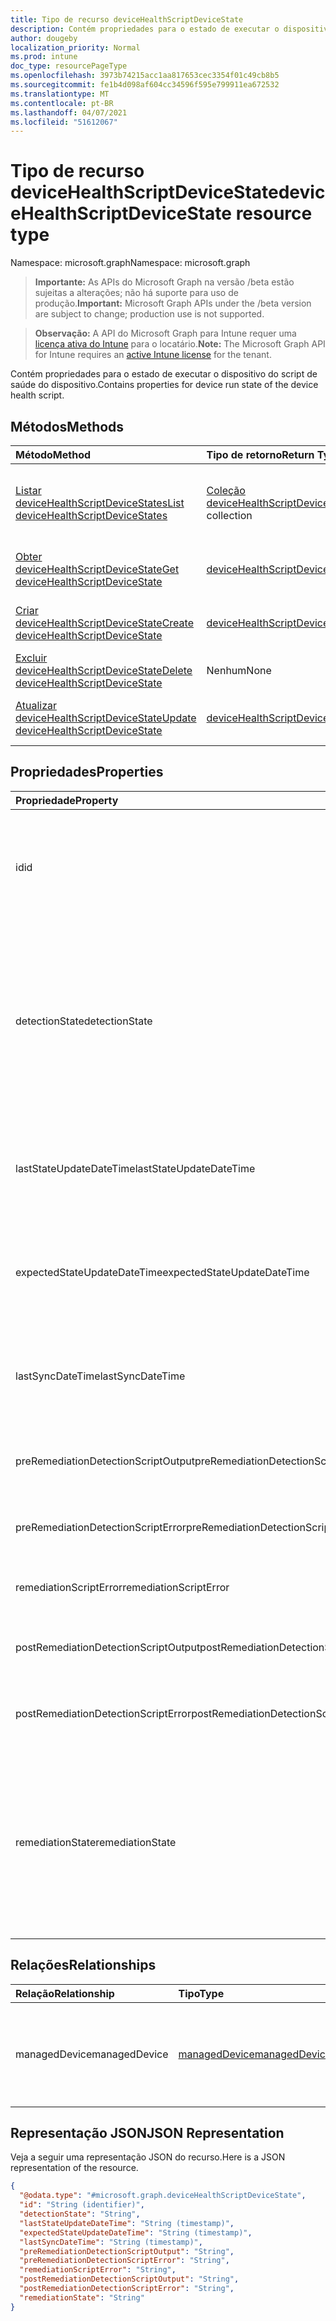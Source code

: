 ```yaml
---
title: Tipo de recurso deviceHealthScriptDeviceState
description: Contém propriedades para o estado de executar o dispositivo do script de saúde do dispositivo.
author: dougeby
localization_priority: Normal
ms.prod: intune
doc_type: resourcePageType
ms.openlocfilehash: 3973b74215acc1aa817653cec3354f01c49cb8b5
ms.sourcegitcommit: fe1b4d098af604cc34596f595e799911ea672532
ms.translationtype: MT
ms.contentlocale: pt-BR
ms.lasthandoff: 04/07/2021
ms.locfileid: "51612067"
---
```

# <a name="devicehealthscriptdevicestate-resource-type"></a><span data-ttu-id="988ed-103">Tipo de recurso deviceHealthScriptDeviceState</span><span class="sxs-lookup"><span data-stu-id="988ed-103">deviceHealthScriptDeviceState resource type</span></span>

<span data-ttu-id="988ed-104">Namespace: microsoft.graph</span><span class="sxs-lookup"><span data-stu-id="988ed-104">Namespace: microsoft.graph</span></span>

> <span data-ttu-id="988ed-105">**Importante:** As APIs do Microsoft Graph na versão /beta estão sujeitas a alterações; não há suporte para uso de produção.</span><span class="sxs-lookup"><span data-stu-id="988ed-105">**Important:** Microsoft Graph APIs under the /beta version are subject to change; production use is not supported.</span></span>

> <span data-ttu-id="988ed-106">**Observação:** A API do Microsoft Graph para Intune requer uma [licença ativa do Intune](https://go.microsoft.com/fwlink/?linkid=839381) para o locatário.</span><span class="sxs-lookup"><span data-stu-id="988ed-106">**Note:** The Microsoft Graph API for Intune requires an [active Intune license](https://go.microsoft.com/fwlink/?linkid=839381) for the tenant.</span></span>

<span data-ttu-id="988ed-107">Contém propriedades para o estado de executar o dispositivo do script de saúde do dispositivo.</span><span class="sxs-lookup"><span data-stu-id="988ed-107">Contains properties for device run state of the device health script.</span></span>

## <a name="methods"></a><span data-ttu-id="988ed-108">Métodos</span><span class="sxs-lookup"><span data-stu-id="988ed-108">Methods</span></span>
|<span data-ttu-id="988ed-109">Método</span><span class="sxs-lookup"><span data-stu-id="988ed-109">Method</span></span>|<span data-ttu-id="988ed-110">Tipo de retorno</span><span class="sxs-lookup"><span data-stu-id="988ed-110">Return Type</span></span>|<span data-ttu-id="988ed-111">Descrição</span><span class="sxs-lookup"><span data-stu-id="988ed-111">Description</span></span>|
|:---|:---|:---|
|[<span data-ttu-id="988ed-112">Listar deviceHealthScriptDeviceStates</span><span class="sxs-lookup"><span data-stu-id="988ed-112">List deviceHealthScriptDeviceStates</span></span>](../api/intune-devices-devicehealthscriptdevicestate-list.md)|<span data-ttu-id="988ed-113">[Coleção deviceHealthScriptDeviceState](../resources/intune-devices-devicehealthscriptdevicestate.md)</span><span class="sxs-lookup"><span data-stu-id="988ed-113">[deviceHealthScriptDeviceState](../resources/intune-devices-devicehealthscriptdevicestate.md) collection</span></span>|<span data-ttu-id="988ed-114">Listar propriedades e relações dos [objetos deviceHealthScriptDeviceState.](../resources/intune-devices-devicehealthscriptdevicestate.md)</span><span class="sxs-lookup"><span data-stu-id="988ed-114">List properties and relationships of the [deviceHealthScriptDeviceState](../resources/intune-devices-devicehealthscriptdevicestate.md) objects.</span></span>|
|[<span data-ttu-id="988ed-115">Obter deviceHealthScriptDeviceState</span><span class="sxs-lookup"><span data-stu-id="988ed-115">Get deviceHealthScriptDeviceState</span></span>](../api/intune-devices-devicehealthscriptdevicestate-get.md)|[<span data-ttu-id="988ed-116">deviceHealthScriptDeviceState</span><span class="sxs-lookup"><span data-stu-id="988ed-116">deviceHealthScriptDeviceState</span></span>](../resources/intune-devices-devicehealthscriptdevicestate.md)|<span data-ttu-id="988ed-117">Leia propriedades e relações do [objeto deviceHealthScriptDeviceState.](../resources/intune-devices-devicehealthscriptdevicestate.md)</span><span class="sxs-lookup"><span data-stu-id="988ed-117">Read properties and relationships of the [deviceHealthScriptDeviceState](../resources/intune-devices-devicehealthscriptdevicestate.md) object.</span></span>|
|[<span data-ttu-id="988ed-118">Criar deviceHealthScriptDeviceState</span><span class="sxs-lookup"><span data-stu-id="988ed-118">Create deviceHealthScriptDeviceState</span></span>](../api/intune-devices-devicehealthscriptdevicestate-create.md)|[<span data-ttu-id="988ed-119">deviceHealthScriptDeviceState</span><span class="sxs-lookup"><span data-stu-id="988ed-119">deviceHealthScriptDeviceState</span></span>](../resources/intune-devices-devicehealthscriptdevicestate.md)|<span data-ttu-id="988ed-120">Crie um novo [objeto deviceHealthScriptDeviceState.](../resources/intune-devices-devicehealthscriptdevicestate.md)</span><span class="sxs-lookup"><span data-stu-id="988ed-120">Create a new [deviceHealthScriptDeviceState](../resources/intune-devices-devicehealthscriptdevicestate.md) object.</span></span>|
|[<span data-ttu-id="988ed-121">Excluir deviceHealthScriptDeviceState</span><span class="sxs-lookup"><span data-stu-id="988ed-121">Delete deviceHealthScriptDeviceState</span></span>](../api/intune-devices-devicehealthscriptdevicestate-delete.md)|<span data-ttu-id="988ed-122">Nenhum</span><span class="sxs-lookup"><span data-stu-id="988ed-122">None</span></span>|<span data-ttu-id="988ed-123">Exclui um [deviceHealthScriptDeviceState](../resources/intune-devices-devicehealthscriptdevicestate.md).</span><span class="sxs-lookup"><span data-stu-id="988ed-123">Deletes a [deviceHealthScriptDeviceState](../resources/intune-devices-devicehealthscriptdevicestate.md).</span></span>|
|[<span data-ttu-id="988ed-124">Atualizar deviceHealthScriptDeviceState</span><span class="sxs-lookup"><span data-stu-id="988ed-124">Update deviceHealthScriptDeviceState</span></span>](../api/intune-devices-devicehealthscriptdevicestate-update.md)|[<span data-ttu-id="988ed-125">deviceHealthScriptDeviceState</span><span class="sxs-lookup"><span data-stu-id="988ed-125">deviceHealthScriptDeviceState</span></span>](../resources/intune-devices-devicehealthscriptdevicestate.md)|<span data-ttu-id="988ed-126">Atualize as propriedades de [um objeto deviceHealthScriptDeviceState.](../resources/intune-devices-devicehealthscriptdevicestate.md)</span><span class="sxs-lookup"><span data-stu-id="988ed-126">Update the properties of a [deviceHealthScriptDeviceState](../resources/intune-devices-devicehealthscriptdevicestate.md) object.</span></span>|

## <a name="properties"></a><span data-ttu-id="988ed-127">Propriedades</span><span class="sxs-lookup"><span data-stu-id="988ed-127">Properties</span></span>
|<span data-ttu-id="988ed-128">Propriedade</span><span class="sxs-lookup"><span data-stu-id="988ed-128">Property</span></span>|<span data-ttu-id="988ed-129">Tipo</span><span class="sxs-lookup"><span data-stu-id="988ed-129">Type</span></span>|<span data-ttu-id="988ed-130">Descrição</span><span class="sxs-lookup"><span data-stu-id="988ed-130">Description</span></span>|
|:---|:---|:---|
|<span data-ttu-id="988ed-131">id</span><span class="sxs-lookup"><span data-stu-id="988ed-131">id</span></span>|<span data-ttu-id="988ed-132">String</span><span class="sxs-lookup"><span data-stu-id="988ed-132">String</span></span>|<span data-ttu-id="988ed-133">Chave da entidade de estado do dispositivo de script de saúde do dispositivo.</span><span class="sxs-lookup"><span data-stu-id="988ed-133">Key of the device health script device state entity.</span></span> <span data-ttu-id="988ed-134">Essa propriedade é somente leitura.</span><span class="sxs-lookup"><span data-stu-id="988ed-134">This property is read-only.</span></span>|
|<span data-ttu-id="988ed-135">detectionState</span><span class="sxs-lookup"><span data-stu-id="988ed-135">detectionState</span></span>|[<span data-ttu-id="988ed-136">runState</span><span class="sxs-lookup"><span data-stu-id="988ed-136">runState</span></span>](../resources/intune-devices-runstate.md)|<span data-ttu-id="988ed-137">Estado de detecção da última execução de script de saúde do dispositivo.</span><span class="sxs-lookup"><span data-stu-id="988ed-137">Detection state from the lastest device health script execution.</span></span> <span data-ttu-id="988ed-138">Os possíveis valores são: `unknown`, `success`, `fail`, `scriptError`, `pending`, `notApplicable`.</span><span class="sxs-lookup"><span data-stu-id="988ed-138">Possible values are: `unknown`, `success`, `fail`, `scriptError`, `pending`, `notApplicable`.</span></span>|
|<span data-ttu-id="988ed-139">lastStateUpdateDateTime</span><span class="sxs-lookup"><span data-stu-id="988ed-139">lastStateUpdateDateTime</span></span>|<span data-ttu-id="988ed-140">DateTimeOffset</span><span class="sxs-lookup"><span data-stu-id="988ed-140">DateTimeOffset</span></span>|<span data-ttu-id="988ed-141">O último período de data/hora de quando o script de saúde do dispositivo foi executado</span><span class="sxs-lookup"><span data-stu-id="988ed-141">The last timestamp of when the device health script executed</span></span>|
|<span data-ttu-id="988ed-142">expectedStateUpdateDateTime</span><span class="sxs-lookup"><span data-stu-id="988ed-142">expectedStateUpdateDateTime</span></span>|<span data-ttu-id="988ed-143">DateTimeOffset</span><span class="sxs-lookup"><span data-stu-id="988ed-143">DateTimeOffset</span></span>|<span data-ttu-id="988ed-144">O próximo horário de quando o script de saúde do dispositivo deve ser executado</span><span class="sxs-lookup"><span data-stu-id="988ed-144">The next timestamp of when the device health script is expected to execute</span></span>|
|<span data-ttu-id="988ed-145">lastSyncDateTime</span><span class="sxs-lookup"><span data-stu-id="988ed-145">lastSyncDateTime</span></span>|<span data-ttu-id="988ed-146">DateTimeOffset</span><span class="sxs-lookup"><span data-stu-id="988ed-146">DateTimeOffset</span></span>|<span data-ttu-id="988ed-147">A última vez que a Extensão de Managment do Intune foi sincronizada com o Intune</span><span class="sxs-lookup"><span data-stu-id="988ed-147">The last time that Intune Managment Extension synced with Intune</span></span>|
|<span data-ttu-id="988ed-148">preRemediationDetectionScriptOutput</span><span class="sxs-lookup"><span data-stu-id="988ed-148">preRemediationDetectionScriptOutput</span></span>|<span data-ttu-id="988ed-149">String</span><span class="sxs-lookup"><span data-stu-id="988ed-149">String</span></span>|<span data-ttu-id="988ed-150">Saída do script de detecção antes da correção</span><span class="sxs-lookup"><span data-stu-id="988ed-150">Output of the detection script before remediation</span></span>|
|<span data-ttu-id="988ed-151">preRemediationDetectionScriptError</span><span class="sxs-lookup"><span data-stu-id="988ed-151">preRemediationDetectionScriptError</span></span>|<span data-ttu-id="988ed-152">String</span><span class="sxs-lookup"><span data-stu-id="988ed-152">String</span></span>|<span data-ttu-id="988ed-153">Erro do script de detecção antes da correção</span><span class="sxs-lookup"><span data-stu-id="988ed-153">Error from the detection script before remediation</span></span>|
|<span data-ttu-id="988ed-154">remediationScriptError</span><span class="sxs-lookup"><span data-stu-id="988ed-154">remediationScriptError</span></span>|<span data-ttu-id="988ed-155">String</span><span class="sxs-lookup"><span data-stu-id="988ed-155">String</span></span>|<span data-ttu-id="988ed-156">Saída de erro do script de correção</span><span class="sxs-lookup"><span data-stu-id="988ed-156">Error output of the remediation script</span></span>|
|<span data-ttu-id="988ed-157">postRemediationDetectionScriptOutput</span><span class="sxs-lookup"><span data-stu-id="988ed-157">postRemediationDetectionScriptOutput</span></span>|<span data-ttu-id="988ed-158">String</span><span class="sxs-lookup"><span data-stu-id="988ed-158">String</span></span>|<span data-ttu-id="988ed-159">Saída de script de detecção após correção</span><span class="sxs-lookup"><span data-stu-id="988ed-159">Detection script output after remediation</span></span>|
|<span data-ttu-id="988ed-160">postRemediationDetectionScriptError</span><span class="sxs-lookup"><span data-stu-id="988ed-160">postRemediationDetectionScriptError</span></span>|<span data-ttu-id="988ed-161">String</span><span class="sxs-lookup"><span data-stu-id="988ed-161">String</span></span>|<span data-ttu-id="988ed-162">Erro do script de detecção após a correção</span><span class="sxs-lookup"><span data-stu-id="988ed-162">Error from the detection script after remediation</span></span>|
|<span data-ttu-id="988ed-163">remediationState</span><span class="sxs-lookup"><span data-stu-id="988ed-163">remediationState</span></span>|[<span data-ttu-id="988ed-164">remediationState</span><span class="sxs-lookup"><span data-stu-id="988ed-164">remediationState</span></span>](../resources/intune-devices-remediationstate.md)|<span data-ttu-id="988ed-165">Estado de correção da última execução do script de saúde do dispositivo.</span><span class="sxs-lookup"><span data-stu-id="988ed-165">Remediation state from the lastest device health script execution.</span></span> <span data-ttu-id="988ed-166">Os valores possíveis são: `unknown`, `skipped`, `success`, `remediationFailed`, `scriptError`.</span><span class="sxs-lookup"><span data-stu-id="988ed-166">Possible values are: `unknown`, `skipped`, `success`, `remediationFailed`, `scriptError`.</span></span>|

## <a name="relationships"></a><span data-ttu-id="988ed-167">Relações</span><span class="sxs-lookup"><span data-stu-id="988ed-167">Relationships</span></span>
|<span data-ttu-id="988ed-168">Relação</span><span class="sxs-lookup"><span data-stu-id="988ed-168">Relationship</span></span>|<span data-ttu-id="988ed-169">Tipo</span><span class="sxs-lookup"><span data-stu-id="988ed-169">Type</span></span>|<span data-ttu-id="988ed-170">Descrição</span><span class="sxs-lookup"><span data-stu-id="988ed-170">Description</span></span>|
|:---|:---|:---|
|<span data-ttu-id="988ed-171">managedDevice</span><span class="sxs-lookup"><span data-stu-id="988ed-171">managedDevice</span></span>|[<span data-ttu-id="988ed-172">managedDevice</span><span class="sxs-lookup"><span data-stu-id="988ed-172">managedDevice</span></span>](../resources/intune-devices-manageddevice.md)|<span data-ttu-id="988ed-173">O dispositivo gerenciado no qual o script de saúde do dispositivo foi executado</span><span class="sxs-lookup"><span data-stu-id="988ed-173">The managed device on which the device health script executed</span></span>|

## <a name="json-representation"></a><span data-ttu-id="988ed-174">Representação JSON</span><span class="sxs-lookup"><span data-stu-id="988ed-174">JSON Representation</span></span>
<span data-ttu-id="988ed-175">Veja a seguir uma representação JSON do recurso.</span><span class="sxs-lookup"><span data-stu-id="988ed-175">Here is a JSON representation of the resource.</span></span>
<!-- {
  "blockType": "resource",
  "keyProperty": "id",
  "@odata.type": "microsoft.graph.deviceHealthScriptDeviceState"
}
-->
``` json
{
  "@odata.type": "#microsoft.graph.deviceHealthScriptDeviceState",
  "id": "String (identifier)",
  "detectionState": "String",
  "lastStateUpdateDateTime": "String (timestamp)",
  "expectedStateUpdateDateTime": "String (timestamp)",
  "lastSyncDateTime": "String (timestamp)",
  "preRemediationDetectionScriptOutput": "String",
  "preRemediationDetectionScriptError": "String",
  "remediationScriptError": "String",
  "postRemediationDetectionScriptOutput": "String",
  "postRemediationDetectionScriptError": "String",
  "remediationState": "String"
}
```




